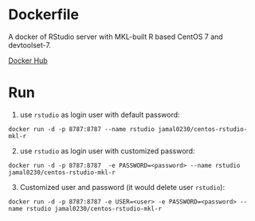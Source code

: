 # Dockerfile

A docker of RStudio server with MKL-built R based CentOS 7 and devtoolset-7.

[Docker Hub](https://hub.docker.com/r/jamal0230/centos-rstudio-mkl-r/)


# Run
1. use `rstudio` as login user with default password:
```
docker run -d -p 8787:8787 --name rstudio jamal0230/centos-rstudio-mkl-r
```

2. use `rstudio` as login user with customized password:
```
docker run -d -p 8787:8787  -e PASSWORD=<password> --name rstudio jamal0230/centos-rstudio-mkl-r
```

3. Customized user and password (it would delete user `rstudio`):
```
docker run -d -p 8787:8787 -e USER=<user> -e PASSWORD=<password> --name rstudio jamal0230/centos-rstudio-mkl-r
```

